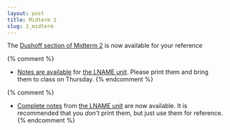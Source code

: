 ```yaml
---
layout: post
title: Midterm 2
slug: 1_midterm
---
```


The [Dushoff section of Midterm 2](materials/midterm2.key.pdf) is now available for your reference

{% comment %} 
* [Notes are available](/materials/UNAME.handouts.pdf) for [the LNAME unit](/UNAME.html). Please print them and bring them to class on Thursday.
{% endcomment %} 

{% comment %} 
* [Complete notes](/materials/UNAME.complete.pdf) from [the LNAME unit](/UNAME.html) are now available. It is recommended that you _don't_ print them, but just use them for reference.
{% endcomment %} 

